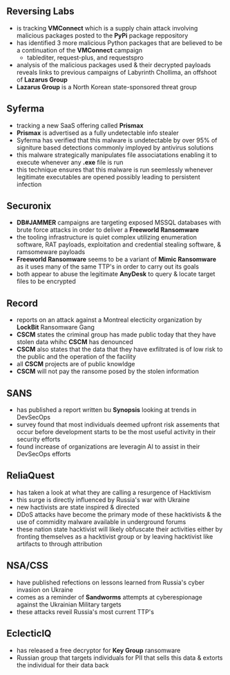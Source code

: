 ## Reversing Labs
* is tracking **VMConnect** which is a supply chain attack involving malicious packages posted to the **PyPi** package reppository
* has identified 3 more malicious Python packages that are believed to be a continuation of the **VMConnect** campaign
  - tablediter, request-plus, and requestspro
* analysis of the malicious packages used & their decrypted payloads reveals links to previous campaigns of Labyrinth Chollima, an offshoot of **Lazarus Group**
* **Lazarus Group** is a North Korean state-sponsored threat group

## Syferma
* tracking a new SaaS offering called **Prismax**
* **Prismax** is advertised as a fully undetectable info stealer
* Syferma has verified that this malware is undetectable by over 95% of signiture based detections commonly imployed by antivirus solutions
* this malware strategically manipulates file associatations enabling it to execute whenever any **.exe** file is run
* this technique ensures that this malware is run seemlessly whenever legitimate executables are opened possibly leading to persistent infection

## Securonix
* **DB#JAMMER** campaigns are targeting exposed MSSQL databases with brute force attacks in order to deliver a **Freeworld Ransomware**
* the tooling infrastructure is quiet complex utilizing enumeration software, RAT payloads, exploitation and credential stealing software, & ramsomeware payloads
* **Freeworld Ransomware** seems to be a variant of **Mimic Ransomware** as it uses many of the same TTP's in order to carry out its goals
* both appear to abuse the legitimate **AnyDesk** to query & locate target files to be encrypted

## Record
* reports on an attack against a Montreal electicity organization by **LockBit** Ransomware Gang
* **CSCM** states the criminal group has made public today that they have stolen data whihc **CSCM** has denounced
* **CSCM** also states that the data that they have exfiltrated is of low risk to the public and the operation of the facility
* all **CSCM** projects are of public knowldge
* **CSCM** will not pay the ransome posed by the stolen information

## SANS
* has published a report written bu **Synopsis** looking at trends in DevSecOps
* survey found that most individuals deemed upfront risk assements that occur before development starts to be the most useful activity in their security efforts
* found increase of organizations are leveragin AI to assist in their DevSecOps efforts

## ReliaQuest
* has taken a look at what they are calling a resurgence of Hacktivism
* this surge is directly influenced by Russia's war with Ukraine
* new hactivists are state inspired & directed
* DDoS attacks have become the primary mode of these hacktivists & the use of commidity malware available in underground forums
* these nation state hacktivist will likely obfuscate their activities either by fronting themselves as a hacktivist group or by leaving hacktivist like artifacts to through attribution 

## NSA/CSS
* have published refections on lessons learned from Russia's cyber invasion on Ukraine
* comes as a reminder of **Sandworms** attempts at cyberespionage against the Ukrainian Military targets
* these attacks reveil Russia's most current TTP's

## EclecticIQ
* has released a free decryptor for **Key Group** ransomware
* Russian group that targets individuals for PII that sells this data & extorts the individual for their data back

























